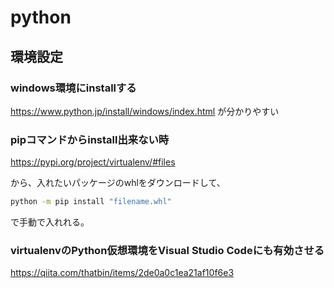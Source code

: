 # python

## 環境設定

### windows環境にinstallする

https://www.python.jp/install/windows/index.html が分かりやすい

### pipコマンドからinstall出来ない時

https://pypi.org/project/virtualenv/#files

から、入れたいパッケージのwhlをダウンロードして、

```bash
python -m pip install "filename.whl"
```

で手動で入れれる。

### virtualenvのPython仮想環境をVisual Studio Codeにも有効させる

https://qiita.com/thatbin/items/2de0a0c1ea21af10f6e3
